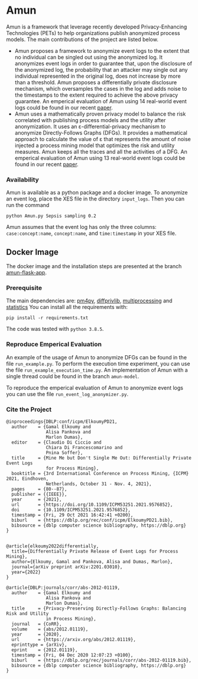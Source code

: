 # Amun
Amun is a framework that leverage recently developed Privacy-Enhancing Technologies (PETs) to help 
organizations publish anonymized process models. The main contributions of the project are listed below.

- Amun proposes a framework to anonymize event logs to the extent that no individual can be singled out using the anonymized log. It anonymizes event logs in order to guarantee that, upon the disclosure of the anonymized log, the probability that an attacker may single out any individual represented in the original log, does not increase by more than a threshold. Amun proposes a differentially private disclosure mechanism, which oversamples the cases in the log and adds noise to the timestamps to the extent required to achieve the above privacy guarantee. An emperical evaluation of Amun using 14 real-world event logs could be found in our recent [paper](https://ieeexplore.ieee.org/document/9576852).
- Amun uses a mathematically proven privacy model to 
  balance the risk correlated with publishing process models and the utility after anonymization.
  It uses an ε-differential-privacy mechanism to anonymize Directly-Follows Graphs (DFGs).
  It provides a mathematical approach to calculate the value of ε that represents the amount of noise 
  injected a process mining model that optimizes the risk and utility measures. 
  Amun keeps all the traces and all the activities of a DFG. 
  An emperical evaluation of Amun using 13 real-world event logs could be found in our recent [paper](https://arxiv.org/pdf/2012.01119.pdf).



### Availability 
Amun is available as a python package and a docker image. To anonymize an event log, place the XES file in the directory ```input_logs```. Then you can run the command
```
python Amun.py Sepsis sampling 0.2
```
Amun assumes that the event log has only the three columns: ```case:concept:name```, ```concept:name```, and ```time:timestamp``` in your XES file.

## Docker Image
The docker image and the installation steps are presented at the branch [amun-flask-app](https://github.com/Elkoumy/amun/tree/amun-flask-app).


### Prerequisite
The main dependencies are: [pm4py](https://pm4py.fit.fraunhofer.de/), [diffprivlib](https://github.com/IBM/differential-privacy-library), [multiprocessing](https://pypi.org/project/multiprocess/) and [statistics](https://pypi.org/project/statistics/)
You can install all the requirements with:
```
pip install -r requirements.txt
```
The code was tested with ```python 3.8.5```.

### Reproduce Emperical Evaluation
An example of the usage of Amun to anonymize DFGs can be found in the file ```run_example.py```.
To perform the execution time experiment, you can use the file ```run_example_execution_time.py```. 
An implementation of Amun with a single thread could be found in the branch ```amun-model```.

To reproduce the emperical evaluation of Amun to anonymize event logs you can use the file ```run_event_log_anonymizer.py```.

### Cite the Project

```
@inproceedings{DBLP:conf/icpm/ElkoumyPD21,
  author    = {Gamal Elkoumy and
               Alisa Pankova and
               Marlon Dumas},
  editor    = {Claudio Di Ciccio and
               Chiara Di Francescomarino and
               Pnina Soffer},
  title     = {Mine Me but Don't Single Me Out: Differentially Private Event Logs
               for Process Mining},
  booktitle = {3rd International Conference on Process Mining, {ICPM} 2021, Eindhoven,
               Netherlands, October 31 - Nov. 4, 2021},
  pages     = {80--87},
  publisher = {{IEEE}},
  year      = {2021},
  url       = {https://doi.org/10.1109/ICPM53251.2021.9576852},
  doi       = {10.1109/ICPM53251.2021.9576852},
  timestamp = {Fri, 29 Oct 2021 16:42:41 +0200},
  biburl    = {https://dblp.org/rec/conf/icpm/ElkoumyPD21.bib},
  bibsource = {dblp computer science bibliography, https://dblp.org}
}
  
```
```
@article{elkoumy2022differentially,
  title={Differentially Private Release of Event Logs for Process Mining},
  author={Elkoumy, Gamal and Pankova, Alisa and Dumas, Marlon},
  journal={arXiv preprint arXiv:2201.03010},
  year={2022}
}
```

```
@article{DBLP:journals/corr/abs-2012-01119,
  author    = {Gamal Elkoumy and
               Alisa Pankova and
               Marlon Dumas},
  title     = {Privacy-Preserving Directly-Follows Graphs: Balancing Risk and Utility
               in Process Mining},
  journal   = {CoRR},
  volume    = {abs/2012.01119},
  year      = {2020},
  url       = {https://arxiv.org/abs/2012.01119},
  eprinttype = {arXiv},
  eprint    = {2012.01119},
  timestamp = {Fri, 04 Dec 2020 12:07:23 +0100},
  biburl    = {https://dblp.org/rec/journals/corr/abs-2012-01119.bib},
  bibsource = {dblp computer science bibliography, https://dblp.org}
}

```
